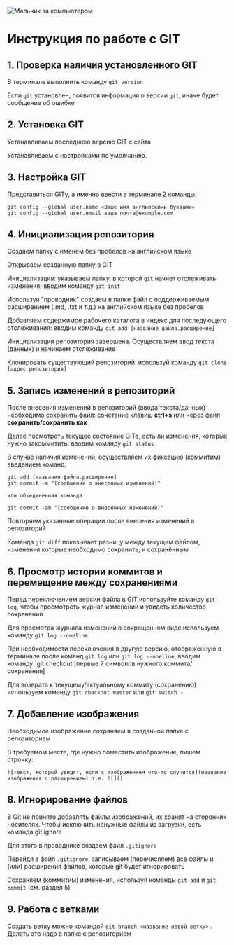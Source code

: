 ![Мальчик за компьютером](Copil-la-calculator_shutterstock.jpg)
# Инcтрукция по работе с GIT
## 1. Проверка наличия установленного GIT
В терминале выполнить команду `git version`

Если `git` установлен, появится информация о версии `git`, иначе будет сообщение об ошибке

## 2. Установка GIT

Устанавливаем последнюю версию GIT с сайта

Устанавливаем с настройками по умолчанию.


## 3. Настройка GIT

Представиться GITу, а именно ввести в терминале 2 команды:
```
git config --global user.name «Ваше имя английскими буквами»
git config --global user.email ваша почта@example.com
```

## 4. Инициализация репозитория

Создаем папку с именем без пробелов на английском языке

Открываем созданную папку в GIT

Инициализация: указываем папку, в которой `git` начнет отслеживать изменения; вводим команду `git init`

Используя "проводник" создаем в папке файл с поддерживаемым расширением (.md, .txt и т.д.) на английском языке без пробелов

Добавляем содержимое рабочего каталога в индекс для последующего отслеживания: вводим команду `git add [название файла.расширение]`

Инициализация репозитория завершена. Осуществляем ввод текста (данных) и начинаем отслеживание

Клонировать существующий репозиторий: используй команду `git clone [адрес репозитория]`

## 5. Запись изменений в репозиторий

После внесения изменений в репозиторий (ввода текста/данных) необходимо сохранить файл: сочетание клавиш **ctrl+s** или через файл **сохранить/сохранить как**

Далее посмотреть текущее состояние GITa, есть ли изменения, которые нужно закоммитить: вводим команду `git status`

В случае наличия изменений, осуществляем их фиксацию (коммитим) введением команд: 
```
git add [название файла.расширение]
git commit -m "[сообщение о внесенных изменений]"

или объединенная команда

git commit -am "[сообщение о внесенных изменений]"
```
Повторяем указанные операции после внесения изменений в репозиторий

Команда `git diff` показывает разницу между текущим файлом, изменения которые необходимо сохранить, и сохранённым

## 6. Просмотр истории коммитов и перемещение между сохранениями

Перед переключением версии файла в GIT используйте команду `git log`, чтобы просмотреть журнал изменений и увидеть количество сохранений

Для просмотра журнала изменений в сокращенном виде используем команду `git log --oneline`

При необходимости переключения в другую версию, отображенную в терминале после команд `git log` или `git log --oneline`, вводим команду `git checkout [первые 7 символов нужного коммита/сохранения]

Для возврата к текущему/актуальному коммиту (сохранению) используем команду `git checkout master` или `git switch -`

## 7. Добавление изображения

Необходимое изображение сохраняем в созданной папке с репозиторием

В требуемом месте, где нужно поместить изображение, пишем строчку:
```
![текст, который увидят, если с изображением что-то случится](название изображения с расширением) т.е. ![]()
```

## 8. Игнорирование файлов

В Git не принято добавлять файлы изображений, их хранят на сторонних носителях. Чтобы исключить ненужные файлы из загрузки, есть команда git ignore

Для этого в проводнике создаем файл `.gitignore`

Перейдя в файл `.gitignore`, записываем (перечисляем) все файлы и (или) расширения файлов, которые git будет игнорировать

Сохраняем (коммитим) изменения, используя команды `git add` и `git commit` (см. раздел 5)

## 9. Работа с ветками

Создать ветку можно командой `git branch <название новой ветки>` . Делать это надо в папке с репозиторием

